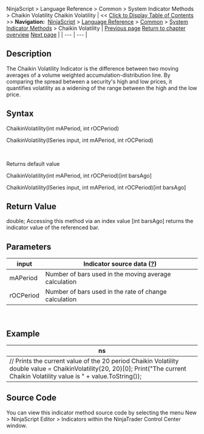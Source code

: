 ﻿
NinjaScript > Language Reference > Common > System Indicator Methods > Chaikin Volatility
Chaikin Volatility
| << [Click to Display Table of Contents](chaikin_volatility.md) >> **Navigation:**     [NinjaScript](ninjascript.md) > [Language Reference](language_reference_wip.md) > [Common](common.md) > [System Indicator Methods](indicators.md) > Chaikin Volatility | [Previous page](chaikin_oscillator.md) [Return to chapter overview](indicators.md) [Next page](chande_momentum_oscillator_cmo.md) |
| --- | --- |
## Description
The Chaikin Volatility Indicator is the difference between two moving averages of a volume weighted accumulation-distribution line. By comparing the spread between a security's high and low prices, it quantifies volatility as a widening of the range between the high and the low price.

## Syntax
ChaikinVolatility(int mAPeriod, int rOCPeriod)  

ChaikinVolatility(ISeries<double> input, int mAPeriod, int rOCPeriod)  

   

Returns default value  

ChaikinVolatility(int mAPeriod, int rOCPeriod)[int barsAgo]  

ChaikinVolatility(ISeries<double> input, int mAPeriod, int rOCPeriod)[int barsAgo]

## Return Value
double; Accessing this method via an index value [int barsAgo] returns the indicator value of the referenced bar.

## Parameters
| input | Indicator source data ([?](valid_input_data_for_indicator.md)) |
| --- | --- |
| mAPeriod | Number of bars used in the moving average calculation |
| rOCPeriod | Number of bars used in the rate of change calculation |
 
## 
## Example
| ns |
| --- |
| // Prints the current value of the 20 period Chaikin Volatility double value = ChaikinVolatility(20, 20)[0]; Print("The current Chaikin Volatility value is " + value.ToString()); |

## Source Code
You can view this indicator method source code by selecting the menu New > NinjaScript Editor > Indicators within the NinjaTrader Control Center window.

